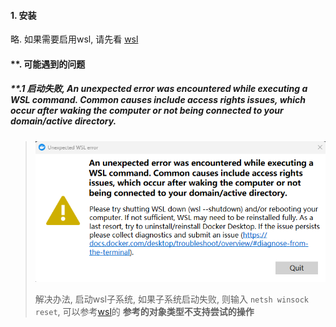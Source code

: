 #### 1. 安装

略.  如果需要启用wsl, 请先看 [wsl](../../wsl/1.wsl.md)

#### **. 可能遇到的问题

##### **.1 启动失败, An unexpected error was encountered while executing a WSL command. Common causes include access rights issues, which occur after waking the computer or not being connected to your domain/active directory.

> ![1687921802677](./image/1.docker-desktop相关记录/e1_启动失败.png)
>
> 解决办法, 启动wsl子系统, 如果子系统启动失败, 则输入 `netsh winsock reset`, 可以参考[wsl](../../wsl/1.wsl.md)的  **参考的对象类型不支持尝试的操作**
